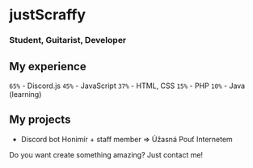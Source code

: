 # justScraffy

### Student, Guitarist, Developer

## My experience

`65%` - Discord.js
`45%` - JavaScript
`37%` - HTML, CSS
`15%` - PHP
`10%` - Java (learning)

## My projects

- Discord bot Honimír + staff member => Úžasná Pouť Internetem

Do you want create something amazing?
Just contact me!
